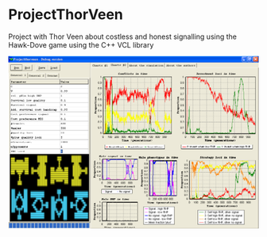 # ProjectThorVeen

Project with Thor Veen about costless and honest signalling using the Hawk-Dove game using the C++ VCL library

![](ProjectThorVeen_0_9.png)
